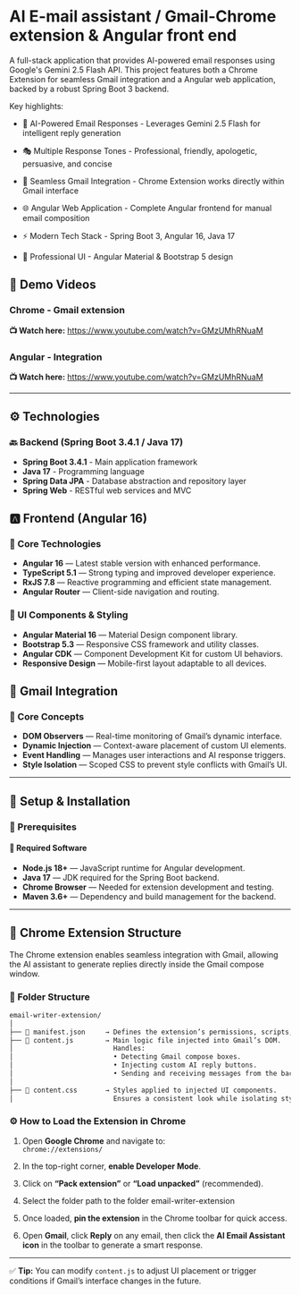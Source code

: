 # AI E-mail assistant / Gmail-Chrome extension & Angular front end

A full-stack application that provides AI-powered email responses using Google's Gemini 2.5 Flash API. This project features both a Chrome Extension for seamless Gmail integration and a Angular web application, backed by a robust Spring Boot 3 backend.


Key highlights:

- 🤖 AI-Powered Email Responses - Leverages Gemini 2.5 Flash for intelligent reply generation

- 🎭 Multiple Response Tones - Professional, friendly, apologetic, persuasive, and concise

- 🔌 Seamless Gmail Integration - Chrome Extension works directly within Gmail interface

- 🌐 Angular Web Application - Complete Angular frontend for manual email composition

- ⚡ Modern Tech Stack - Spring Boot 3, Angular 16, Java 17

- 🎨 Professional UI - Angular Material & Bootstrap 5 design

## 🎥 Demo Videos

### Chrome - Gmail extension
**📺 Watch here:** https://www.youtube.com/watch?v=GMzUMhRNuaM

### Angular - Integration
**📺 Watch here:** https://www.youtube.com/watch?v=GMzUMhRNuaM

---

## ⚙️ Technologies

### 🔙 Backend (Spring Boot 3.4.1 / Java 17)

- **Spring Boot 3.4.1** - Main application framework
- **Java 17** - Programming language
- **Spring Data JPA** - Database abstraction and repository layer
- **Spring Web** - RESTful web services and MVC

## 🅰️ Frontend (Angular 16)

### 🧩 Core Technologies
- **Angular 16** — Latest stable version with enhanced performance.
- **TypeScript 5.1** — Strong typing and improved developer experience.
- **RxJS 7.8** — Reactive programming and efficient state management.
- **Angular Router** — Client-side navigation and routing.

### 🎨 UI Components & Styling
- **Angular Material 16** — Material Design component library.
- **Bootstrap 5.3** — Responsive CSS framework and utility classes.
- **Angular CDK** — Component Development Kit for custom UI behaviors.
- **Responsive Design** — Mobile-first layout adaptable to all devices.

## 🎯 Gmail Integration

### 🧠 Core Concepts
- **DOM Observers** — Real-time monitoring of Gmail’s dynamic interface.
- **Dynamic Injection** — Context-aware placement of custom UI elements.
- **Event Handling** — Manages user interactions and AI response triggers.
- **Style Isolation** — Scoped CSS to prevent style conflicts with Gmail’s UI.

---

## 🚀 Setup & Installation

### 🔧 Prerequisites

#### 🧰 Required Software
- **Node.js 18+** — JavaScript runtime for Angular development.
- **Java 17** — JDK required for the Spring Boot backend.
- **Chrome Browser** — Needed for extension development and testing.
- **Maven 3.6+** — Dependency and build management for the backend.

---

## 🧩 Chrome Extension Structure

The Chrome extension enables seamless integration with Gmail, allowing the AI assistant to generate replies directly inside the Gmail compose window.

### 📁 Folder Structure
```bash
email-writer-extension/
│
├── 📄 manifest.json     → Defines the extension’s permissions, scripts, and metadata.
├── 📄 content.js        → Main logic file injected into Gmail’s DOM.
│                         Handles:
│                         • Detecting Gmail compose boxes.
│                         • Injecting custom AI reply buttons.
│                         • Sending and receiving messages from the backend API.
│
├── 🎨 content.css       → Styles applied to injected UI components.
│                         Ensures a consistent look while isolating styles from Gmail’s own CSS

```````

### ⚙️ How to Load the Extension in Chrome

1. Open **Google Chrome** and navigate to:  
   `chrome://extensions/`

2. In the top-right corner, **enable Developer Mode**.

3. Click on **“Pack extension”** or **“Load unpacked”** (recommended).

4. Select the folder path to the folder email-writer-extension


5. Once loaded, **pin the extension** in the Chrome toolbar for quick access.

6. Open **Gmail**, click **Reply** on any email, then click the **AI Email Assistant icon** in the toolbar to generate a smart response.

---

✅ **Tip:** You can modify `content.js` to adjust UI placement or trigger conditions if Gmail’s interface changes in the future.

